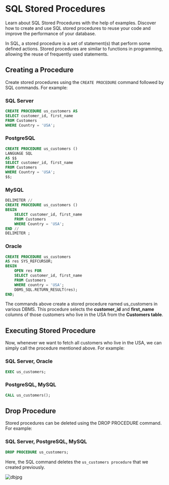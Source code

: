 # SQL Stored Procedures

Learn about SQL Stored Procedures with the help of examples. Discover how to create and use SQL stored procedures to reuse your code and improve the performance of your database.

In SQL, a stored procedure is a set of statement(s) that perform some defined actions. Stored procedures are similar to functions in programming, allowing the reuse of frequently used statements.

## Creating a Procedure

Create stored procedures using the `CREATE PROCEDURE` command followed by SQL commands. For example:

### SQL Server

```sql
CREATE PROCEDURE us_customers AS
SELECT customer_id, first_name
FROM Customers
WHERE Country = 'USA';
```

### PostgreSQL

```sql
CREATE PROCEDURE us_customers ()
LANGUAGE SQL
AS $$
SELECT customer_id, first_name
FROM Customers
WHERE Country = 'USA';
$$;
```

### MySQL

```sql
DELIMITER //
CREATE PROCEDURE us_customers ()
BEGIN
    SELECT customer_id, first_name
    FROM Customers
    WHERE Country = 'USA';
END //
DELIMITER ;
```
### Oracle

```sql
CREATE PROCEDURE us_customers
AS res SYS_REFCURSOR;  
BEGIN
    OPEN res FOR
    SELECT customer_id, first_name
    FROM Customers
    WHERE country = 'USA';
    DBMS_SQL.RETURN_RESULT(res);
END;
```

The commands above create a stored procedure named us_customers in various DBMS. This procedure selects the **customer_id** and **first_name** columns of those customers who live in the USA from the **Customers table**.


## Executing Stored Procedure

Now, whenever we want to fetch all customers who live in the USA, we can simply call the procedure mentioned above. For example:

### SQL Server, Oracle

```sql
EXEC us_customers;
```

### PostgreSQL, MySQL

```sql
CALL us_customers();
```

## Drop Procedure

Stored procedures can be deleted using the DROP PROCEDURE command. For example:

### SQL Server, PostgreSQL, MySQL

```sql
DROP PROCEDURE us_customers;
```

Here, the SQL command deletes the `us_customers procedure` that we created previously.

![dbjpg](https://github.com/mohammadsidani/SQL-Stored-Procedures/assets/86320260/b49f554b-7d0d-4642-a870-06ec36a5e698)

